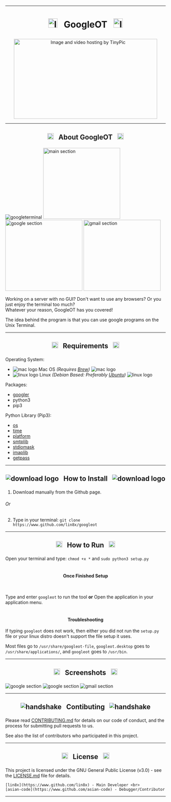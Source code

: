 ------------------------------------------------------------------------

# <p align="center"> <a href="http://tinypic.com?ref=30sf1p3" target="_blank"><img src="http://i65.tinypic.com/30sf1p3.jpg" border="0" alt="Image and video hosting by TinyPic" width="29" height="29"></a> &nbsp; GoogleOT &nbsp; <a href="http://tinypic.com?ref=30sf1p3" target="_blank"><img src="http://i65.tinypic.com/30sf1p3.jpg" border="0" alt="Image and video hosting by TinyPic" width="29" height="29"></a> </p>

<p align="center">  
<a href="http://tinypic.com?ref=35nbqzl" target="_blank"><img src="http://i63.tinypic.com/35nbqzl.png" border="0" alt="Image and video hosting by TinyPic" width="450" height="250"></a>
</p>

------------------------------------------------------------------------

## <p align="center"> <img src="https://i.ibb.co/7KvXh8Z/26162-200-1-30x30.png" alt="googleot" width="20" height="20"> &nbsp; About GoogleOT &nbsp; <img src="https://i.ibb.co/7KvXh8Z/26162-200-1-30x30.png" alt="googleot" width="20" height="20"> </p>

![googleterminal](http://i63.tinypic.com/b5fno1.png)
<img alt="main section" src="http://i63.tinypic.com/b5fno1.png" width="242" height="222"> <img alt="google section" src="http://i68.tinypic.com/jhshe8.png" width="242" height="222"> <img alt="gmail section" src="http://i68.tinypic.com/10h0fn9.png" width="242" height="222">

Working on a server with no GUI? Don't want to use any browsers? Or you just enjoy the terminal too much? <br>
Whatever your reason, GoogleOT has you covered!

The idea behind the program is that you can use google programs on the Unix Terminal.

------------------------------------------------------------------------

## <p align="center"> <img src="https://i.ibb.co/GPtkjY1/60889-200-29x29.png" alt="googleot" width="20" height="20"> &nbsp; Requirements &nbsp; <img src="https://i.ibb.co/GPtkjY1/60889-200-29x29.png" alt="googleot" width="20" height="20"> </p>

Operating System:
* ![mac logo](https://i.ibb.co/Qn2NXq9/apple.png) Mac OS *(Requires [Brew](https://brew.sh/))* ![mac logo](https://i.ibb.co/Qn2NXq9/apple.png)
* ![linux logo](https://i.ibb.co/CPq1pL9/linux.png) Linux *(Debian Based: Preferably [Ubuntu](https://www.ubuntu.com/))* ![linux logo](https://i.ibb.co/CPq1pL9/linux.png)

Packages:
* [googler](https://github.com/jarun/googler)
* python3
* pip3

Python Library (Pip3):
* [os](https://docs.python.org/3/library/os.html)
* [time](https://docs.python.org/3/library/time.html)
* [platform](https://docs.python.org/3/library/platform.html)
* [smtplib](https://docs.python.org/3/library/smtplib.html)
* [stdiomask](https://pypi.org/project/stdiomask/)
* [imaplib](https://docs.python.org/3/library/imaplib.html)
* [getpass](https://docs.python.org/3.1/library/getpass.html)

------------------------------------------------------------------------

## <p align="center"> ![download logo](https://i.ibb.co/fXV1fGD/download.png") &nbsp; How to Install &nbsp; ![download logo](https://i.ibb.co/fXV1fGD/download.png") </p>

1. Download manually from the Github page.
###### Or
2. Type in your terminal:
`git clone https://www.github.com/lin8x/googleot`

------------------------------------------------------------------------

## <p align="center"> <img src="https://image.flaticon.com/icons/png/512/59/59108.png" alt="googleot" width="20" height="20"> &nbsp; How to Run &nbsp; <img src="https://image.flaticon.com/icons/png/512/59/59108.png" alt="googleot" width="20" height="20"> </p>

Open your terminal and type:
`chmod +x *`
and
`sudo python3 setup.py`
<br><br>

#### <p align="center"> Once Finished Setup </p> <br>

Type and enter `googleot` to run the tool **or** Open the application in your application menu.
<br><br>

#### <p align="center"> Troubleshooting </p>

If typing `googleot` does not work, then either you did not run the `setup.py` file or your linux distro doesn't support the file setup it uses.

Most files go to `/usr/share/googleot-file`, `googleot.desktop` goes to `/usr/share/applications/`, and `googleot` goes to `/usr/bin`.

------------------------------------------------------------------------

## <p align="center"> <p align="center"> <img src="https://rentalcrates.com/wp-content/uploads/2017/08/pictures-icon-22-300x300.gif" alt="googleot" width="20" height="20"> &nbsp; Screenshots &nbsp; <img src="https://rentalcrates.com/wp-content/uploads/2017/08/pictures-icon-22-300x300.gif" alt="googleot" width="20" height="20"> </p>

![google section](http://i63.tinypic.com/b5fno1.png)
![google section](http://i68.tinypic.com/jhshe8.png)
![gmail section](http://i68.tinypic.com/10h0fn9.png)

------------------------------------------------------------------------

## <p align="center"> ![handshake](https://i.ibb.co/r25C8p7/handshake-vector-20x29.png) &nbsp; Contibuting &nbsp; ![handshake](https://i.ibb.co/r25C8p7/handshake-vector-20x29.png) </p>

Please read [CONTRIBUTING.md](https://github.com/Lin8x/googleot/blob/master/CONTRIBUTING.md) for details on our code of conduct, and the process for submitting pull requests to us.

See also the list of contributors who participated in this project.

------------------------------------------------------------------------

## <p align="center"> <img src="http://icons.iconarchive.com/icons/custom-icon-design/mono-general-2/256/document-icon.png" alt="googlelicenseicon" width="20" height="20"> &nbsp; License &nbsp; <img src="http://icons.iconarchive.com/icons/custom-icon-design/mono-general-2/256/document-icon.png" alt="googlelicenseicon" width="20" height="20"> </p>

This project is licensed under the GNU General Public License (v3.0) - see the [LICENSE.md](https://github.com/Lin8x/skyBREAK/blob/master/LICENSE) file for details.

```
[lin8x](https://www.github.com/lin8x) - Main Developer <br>
[asian-code](https://www.github.com/asian-code) - Debugger/Contributor
```

------------------------------------------------------------------------
